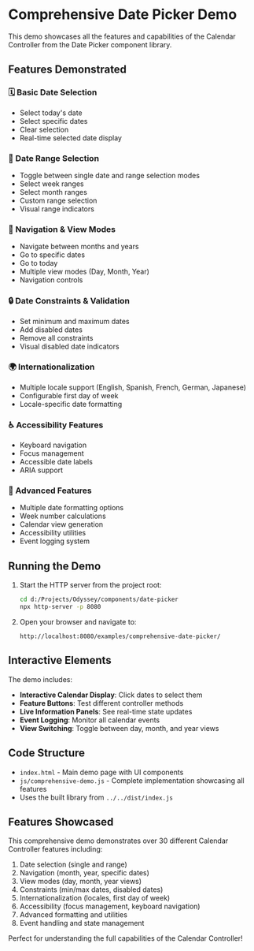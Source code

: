 # Comprehensive Date Picker Demo

This demo showcases all the features and capabilities of the Calendar Controller from the Date Picker component library.

## Features Demonstrated

### 🗓️ Basic Date Selection
- Select today's date
- Select specific dates
- Clear selection
- Real-time selected date display

### 📅 Date Range Selection
- Toggle between single date and range selection modes
- Select week ranges
- Select month ranges
- Custom range selection
- Visual range indicators

### 🧭 Navigation & View Modes
- Navigate between months and years
- Go to specific dates
- Go to today
- Multiple view modes (Day, Month, Year)
- Navigation controls

### 🔒 Date Constraints & Validation
- Set minimum and maximum dates
- Add disabled dates
- Remove all constraints
- Visual disabled date indicators

### 🌍 Internationalization
- Multiple locale support (English, Spanish, French, German, Japanese)
- Configurable first day of week
- Locale-specific date formatting

### ♿ Accessibility Features
- Keyboard navigation
- Focus management
- Accessible date labels
- ARIA support

### 🔧 Advanced Features
- Multiple date formatting options
- Week number calculations
- Calendar view generation
- Accessibility utilities
- Event logging system

## Running the Demo

1. Start the HTTP server from the project root:
   ```bash
   cd d:/Projects/Odyssey/components/date-picker
   npx http-server -p 8080
   ```

2. Open your browser and navigate to:
   ```
   http://localhost:8080/examples/comprehensive-date-picker/
   ```

## Interactive Elements

The demo includes:
- **Interactive Calendar Display**: Click dates to select them
- **Feature Buttons**: Test different controller methods
- **Live Information Panels**: See real-time state updates
- **Event Logging**: Monitor all calendar events
- **View Switching**: Toggle between day, month, and year views

## Code Structure

- `index.html` - Main demo page with UI components
- `js/comprehensive-demo.js` - Complete implementation showcasing all features
- Uses the built library from `../../dist/index.js`

## Features Showcased

This comprehensive demo demonstrates over 30 different Calendar Controller features including:

1. Date selection (single and range)
2. Navigation (month, year, specific dates)
3. View modes (day, month, year views)
4. Constraints (min/max dates, disabled dates)
5. Internationalization (locales, first day of week)
6. Accessibility (focus management, keyboard navigation)
7. Advanced formatting and utilities
8. Event handling and state management

Perfect for understanding the full capabilities of the Calendar Controller!
